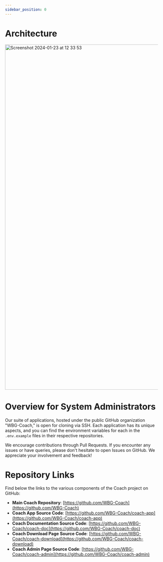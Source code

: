 ```yaml
---
sidebar_position: 0
---
```


# Architecture

 <img width="1138" alt="Screenshot 2024-01-23 at 12 33 53" src="https://github.com/WBG-Coach/coach-doc/assets/13595853/1b835a90-75c0-4478-9ad4-608077d2f22c">

# Overview for System Administrators

Our suite of applications, hosted under the public GitHub organization
"WBG-Coach," is open for cloning via SSH. Each application has its unique aspects, and you can find the environment variables for each in the `.env.example` files in their respective repositories.

We encourage contributions through Pull Requests. If you encounter any issues or have queries, please don't hesitate to open Issues on GitHub. We appreciate your involvement and feedback!

# Repository Links

Find below the links to the various components of the Coach project on GitHub:

- **Main Coach Repository**: [https://github.com/WBG-Coach](https://github.com/WBG-Coach)
- **Coach App Source Code**: [https://github.com/WBG-Coach/coach-app](https://github.com/WBG-Coach/coach-app)
- **Coach Documentation Source Code**: [https://github.com/WBG-Coach/coach-doc](https://github.com/WBG-Coach/coach-doc)
- **Coach Download Page Source Code**: [https://github.com/WBG-Coach/coach-download](https://github.com/WBG-Coach/coach-download)
- **Coach Admin Page Source Code**: [https://github.com/WBG-Coach/coach-admin](https://github.com/WBG-Coach/coach-admin)
